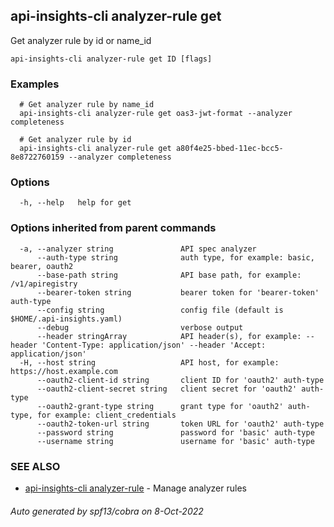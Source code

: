 ## api-insights-cli analyzer-rule get

Get analyzer rule by id or name_id

```
api-insights-cli analyzer-rule get ID [flags]
```

### Examples

```
  # Get analyzer rule by name_id
  api-insights-cli analyzer-rule get oas3-jwt-format --analyzer completeness

  # Get analyzer rule by id
  api-insights-cli analyzer-rule get a80f4e25-bbed-11ec-bcc5-8e8722760159 --analyzer completeness
```

### Options

```
  -h, --help   help for get
```

### Options inherited from parent commands

```
  -a, --analyzer string               API spec analyzer
      --auth-type string              auth type, for example: basic, bearer, oauth2
      --base-path string              API base path, for example: /v1/apiregistry
      --bearer-token string           bearer token for 'bearer-token' auth-type
      --config string                 config file (default is $HOME/.api-insights.yaml)
      --debug                         verbose output
      --header stringArray            API header(s), for example: --header 'Content-Type: application/json' --header 'Accept: application/json'
  -H, --host string                   API host, for example: https://host.example.com
      --oauth2-client-id string       client ID for 'oauth2' auth-type
      --oauth2-client-secret string   client secret for 'oauth2' auth-type
      --oauth2-grant-type string      grant type for 'oauth2' auth-type, for example: client_credentials
      --oauth2-token-url string       token URL for 'oauth2' auth-type
      --password string               password for 'basic' auth-type
      --username string               username for 'basic' auth-type
```

### SEE ALSO

* [api-insights-cli analyzer-rule](api-insights-cli_analyzer-rule.md)	 - Manage analyzer rules

###### Auto generated by spf13/cobra on 8-Oct-2022
